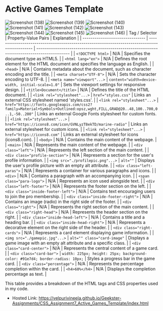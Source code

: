 # Active Games Template
![Screenshot (138)](https://github.com/VelpuriVineela/Geekster-Assignments/assets/134683293/271255fe-bee3-4679-8a48-fe1791e9bb75)
![Screenshot (139)](https://github.com/VelpuriVineela/Geekster-Assignments/assets/134683293/29305b87-729b-4985-b7b8-2f7719b1c0f6)
![Screenshot (140)](https://github.com/VelpuriVineela/Geekster-Assignments/assets/134683293/2317be29-f2f9-4923-9354-a8733c885282)
![Screenshot (141)](https://github.com/VelpuriVineela/Geekster-Assignments/assets/134683293/ec379560-6d3b-4611-8c08-c641be527c33)
![Screenshot (142)](https://github.com/VelpuriVineela/Geekster-Assignments/assets/134683293/f79f78eb-2a9b-4e15-8659-deeacc615cca)
![Screenshot (143)](https://github.com/VelpuriVineela/Geekster-Assignments/assets/134683293/a474e25a-4465-4951-a65a-b3cbe652ff61)
![Screenshot (144)](https://github.com/VelpuriVineela/Geekster-Assignments/assets/134683293/b107f91e-177c-4b07-8e16-e8e321a0480e)
![Screenshot (145)](https://github.com/VelpuriVineela/Geekster-Assignments/assets/134683293/d3b8e3ef-6e91-40df-a4bb-a6100d73f4b9)
![Screenshot (146)](https://github.com/VelpuriVineela/Geekster-Assignments/assets/134683293/b24e4f35-9020-4949-a09f-bdc144b4c117)
| Tag / Selector                  | Property-Value Pairs                                                                             | Explanation                                                                                     |
| -------------------------------- | ------------------------------------------------------------------------------------------------ | ----------------------------------------------------------------------------------------------- |
| `<!DOCTYPE html>`               | N/A                                                                                            | Specifies the document type as HTML5.                                                           |
| `<html lang="en">`              | N/A                                                                                            | Defines the root element for the HTML document and specifies the language as English.        |
| `<head>`                        | N/A                                                                                            | Contains metadata about the document, such as character encoding and the title.               |
| `<meta charset="UTF-8">`        | N/A                                                                                            | Sets the character encoding to UTF-8.                                                           |
| `<meta name="viewport"...>`     | `content="width=device-width, initial-scale=1.0"`                                            | Sets the viewport settings for responsive design.                                                |
| `<title>Document</title>`       | N/A                                                                                            | Defines the title of the HTML document.                                                          |
| `<link rel="stylesheet"...>`    | `href="styles.css"`                                                                           | Links an external CSS stylesheet named 'styles.css'.                                             |
| `<link rel="stylesheet"...>`    | `href="https://fonts.googleapis.com/css2?family=Material+Symbols+Outlined:opsz,wght,FILL,GRAD@20..48,100..700,0..1,-50..200"` | Links an external Google Fonts stylesheet for custom fonts.                               |
| `<link rel="stylesheet"...>`    | `href="https://icons8.com/icon/GVNLyzT8ekTD/marine-radio"`                                    | Links an external stylesheet for custom icons.                                                    |
| `<link rel="stylesheet"...>`    | `href="https://icons8.com"`                                                                    | Links an external stylesheet for icons (icons8.com).                                             |
| `<body>`                        | N/A                                                                                            | Contains the main content of the webpage.                                                        |
| `<main>`                        | N/A                                                                                            | Represents the main content of the webpage.                                                      |
| `<div class="left">`            | N/A                                                                                            | Represents the left section of the main content.                                                  |
| `<div class="profile-section">` | N/A                                                                                            | Represents a section for the user's profile information.                                         |
| `<img src="./profilepic.png"...>` | `alt=""`                                                                                       | Displays the user's profile picture with an empty alt attribute.                                  |
| `<div class="left-paras">`      | N/A                                                                                            | Represents a container for various paragraphs and icons.                                          |
| `<div>`                        | N/A                                                                                            | Contains a paragraph with an accompanying icon.                                                   |
| `<span class="para-logo">`      | N/A                                                                                            | Represents an icon used alongside text.                                                           |
| `<div class="left-footer">`     | N/A                                                                                            | Represents the footer section on the left.                                                        |
| `<div class="inside-footer-left">` | N/A                                                                                          | Contains text encouraging users to join the pro membership.                                       |
| `<div class="inside-footer-right">` | N/A                                                                                         | Contains an image (radio) in the right side of the footer.                                       |
| `<div class="right">`           | N/A                                                                                            | Represents the right section of the main content.                                                 |
| `<div class="right-head">`      | N/A                                                                                            | Represents the header section on the right.                                                       |
| `<div class="inside-head-left">` | N/A                                                                                            | Contains a title and a heading bar.                                                               |
| `<div class="inside-head-right">` | N/A                                                                                            | Represents a decorative element on the right side of the header.                                  |
| `<div class="right-cards">`     | N/A                                                                                            | Represents a card element displaying game information.                                           |
| `<img src="./gamepic.jpg"...>`   | `alt="" class="card-image"`                                                                   | Displays a game image with an empty alt attribute and a specific class.                            |
| `<div class="card-center">`     | N/A                                                                                            | Represents the central content of a game card.                                                    |
| `<div class="card-bar">`        | `width: 225px; height: 25px; background-color: #91e7d4; border-radius: 10px;`                 | Styles a progress bar in the game card.                                                           |
| `<div class="percentage">`      | N/A                                                                                            | Represents the percentage completion within the card.                                              |
| `<h4>60%</h4>`                  | N/A                                                                                            | Displays the completion percentage as text.                                                       |

This table provides a breakdown of the HTML tags and CSS properties used in my code.
- Hosted Link: https://velpurivineela.github.io/Geekster-Assignments/CSS_Assignment7_Active_Games_Template/index.html
